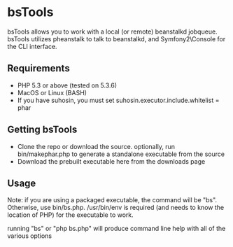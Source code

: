 bsTools
=======
bsTools allows you to work with a local (or remote) beanstalkd jobqueue. bsTools utilizes pheanstalk to talk to beanstalkd, and Symfony2\Console for the CLI interface.

Requirements
------------
* PHP 5.3 or above (tested on 5.3.6)
* MacOS or Linux (BASH)
* If you have suhosin, you must set suhosin.executor.include.whitelist = phar


Getting bsTools
---------------
* Clone the repo or download the source. optionally, run bin/makephar.php to generate a standalone executable from the source
* Download the prebuilt executable here from the downloads page

Usage
-----
Note: if you are using a packaged executable, the command will be "bs". Otherwise, use bin/bs.php. /usr/bin/env is required (and needs to know the location of PHP) for the executable to work.

running "bs" or "php bs.php" will produce command line help with all of the various options
